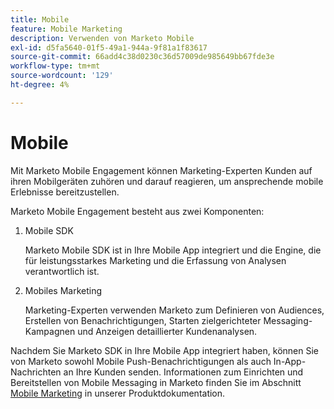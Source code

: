 ```yaml
---
title: Mobile
feature: Mobile Marketing
description: Verwenden von Marketo Mobile
exl-id: d5fa5640-01f5-49a1-944a-9f81a1f83617
source-git-commit: 66add4c38d0230c36d57009de985649bb67fde3e
workflow-type: tm+mt
source-wordcount: '129'
ht-degree: 4%

---
```


# Mobile

Mit Marketo Mobile Engagement können Marketing-Experten Kunden auf ihren Mobilgeräten zuhören und darauf reagieren, um ansprechende mobile Erlebnisse bereitzustellen.

Marketo Mobile Engagement besteht aus zwei Komponenten:

1. Mobile SDK

   Marketo Mobile SDK ist in Ihre Mobile App integriert und die Engine, die für leistungsstarkes Marketing und die Erfassung von Analysen verantwortlich ist.

1. Mobiles Marketing

   Marketing-Experten verwenden Marketo zum Definieren von Audiences, Erstellen von Benachrichtigungen, Starten zielgerichteter Messaging-Kampagnen und Anzeigen detaillierter Kundenanalysen.

Nachdem Sie Marketo SDK in Ihre Mobile App integriert haben, können Sie von Marketo sowohl Mobile Push-Benachrichtigungen als auch In-App-Nachrichten an Ihre Kunden senden. Informationen zum Einrichten und Bereitstellen von Mobile Messaging in Marketo finden Sie im Abschnitt [Mobile Marketing](https://experienceleague.adobe.com/en/docs/marketo/using/product-docs/mobile-marketing/admin/add-a-mobile-app) in unserer Produktdokumentation.
